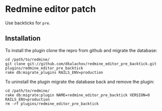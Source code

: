 # Redmine editor patch

Use backticks for `pre`.

## Installation

To install the plugin clone the repro from github and migrate the database:

```
cd /path/to/redmine/
git clone git://github.com/dkalachov/redmine_editor_pre_backtick.git plugins/redmine_editor_pre_backtick
rake db:migrate_plugins RAILS_ENV=production
```

To uninstall the plugin migrate the database back and remove the plugin:

```
cd /path/to/redmine/
rake db:migrate:plugin NAME=redmine_editor_pre_backtick VERSION=0 RAILS_ENV=production
rm -rf plugins/redmine_editor_pre_backtick
```
